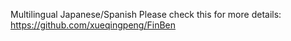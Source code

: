 Multilingual
  Japanese/Spanish
Please check this for more details: https://github.com/xueqingpeng/FinBen